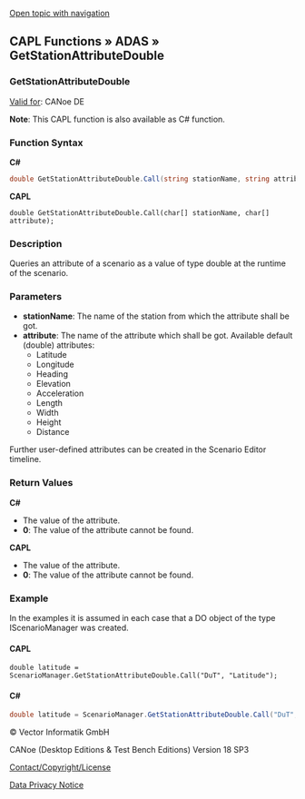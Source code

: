 [Open topic with navigation](../../../../../CANoeDEFamily.htm#Topics/CAPLFunctions/ADAS/Functions/CAPLfunctionGetStationAttributeDouble.md)

## CAPL Functions » ADAS » GetStationAttributeDouble

### GetStationAttributeDouble

[Valid for](../../../Shared/FeatureAvailability.md): CANoe DE

**Note**: This CAPL function is also available as C# function.

### Function Syntax

**C#**

```csharp
double GetStationAttributeDouble.Call(string stationName, string attribute);
```

**CAPL**

```capl
double GetStationAttributeDouble.Call(char[] stationName, char[] attribute);
```

### Description

Queries an attribute of a scenario as a value of type double at the runtime of the scenario.

### Parameters

- **stationName**: The name of the station from which the attribute shall be got.
- **attribute**: The name of the attribute which shall be got. Available default (double) attributes:
  - Latitude
  - Longitude
  - Heading
  - Elevation
  - Acceleration
  - Length
  - Width
  - Height
  - Distance

Further user-defined attributes can be created in the Scenario Editor timeline.

### Return Values

**C#**

- The value of the attribute.
- **0**: The value of the attribute cannot be found.

**CAPL**

- The value of the attribute.
- **0**: The value of the attribute cannot be found.

### Example

In the examples it is assumed in each case that a DO object of the type IScenarioManager was created.

#### CAPL

```capl
double latitude = ScenarioManager.GetStationAttributeDouble.Call("DuT", "Latitude");
```

#### C#

```csharp
double latitude = ScenarioManager.GetStationAttributeDouble.Call("DuT", "Latitude");
```

© Vector Informatik GmbH

CANoe (Desktop Editions & Test Bench Editions) Version 18 SP3

[Contact/Copyright/License](../../../Shared/ContactCopyrightLicense.md)

[Data Privacy Notice](https://www.vector.com/int/en/company/get-info/privacy-policy/)
